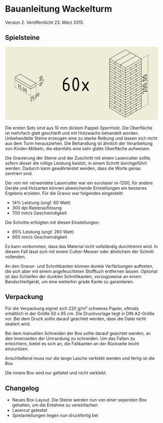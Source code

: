 Bauanleitung Wackelturm
=======================

Version 2. Veröffentlicht 23. März 2015.

Spielsteine
-----------

![Maße Spielsteine](https://raw.githubusercontent.com/edgar-b/Wackelturm/master/img/parts.jpg)

Die ersten Sets sind aus 10 mm dickem Pappel-Sperrholz. Die Oberfläche ist mehrfach glatt geschleift und mit Holzwachs behandelt worden. Unbehandelte Steine erzeugen eine zu starke Reibung und lassen sich nicht aus dem Turm herausziehen. Die Behandlung ist ähnlich der Verarbeitung von Kinder-Möbeln, die ebenfalls eine sehr glatte Oberfläche aufweisen.

Die Gravierung der Steine und der Zuschnitt mit einem Lasercutter sollte, sofern dieser die nötige Leistung besitzt, in einem Schritt durchgeführt werden. Dadurch kann gewährleistet werden, dass die Worte genau zentriert sind.

Der von mir verwendete Lasercutter war ein eurolaser m-1200, für andere Geräte und Holzarten können abweichende Einstellungen ein besseres Ergebnis erzielen. Für die Gravur war folgendes eingestellt:
- 14% Leistung (ungf. 60 Watt)
- 300 dpi Rasterauflösung
- 700 mm/s Geschwindigkeit

Die Schnitte erfolgten mit diesen Einstellungen:
- 65% Leistung (ungf. 260 Watt)
- 600 mm/s Geschwindigkeit

Es kann vorkommen, dass das Material nicht vollständig durchtrennt wird. In diesem Fall lässt sich mit einem Cutter-Messer oder ähnlichem der Schnitt vollenden.

An den Gravur- und Schnittkanten können dunkle Verfärbungen auftreten, die sich aber mit einem angefeuchteten Stofftuch entfernen lassen. Optional ist das Schleifen der dunklen Schnittkanten, vorzugsweise an einem Bandschleifgerät, um eine weiterhin grade Kante zu garantieren.

Verpackung
----------

Für die Verpackung eignet sich 220 g/m² schweres Papier, oftmals erhältlich in der Größe 50 x 65 cm. Die Druckvorlage liegt in DIN A2-Größe vor. Bei dem Druck sollte darauf geachtet werden, dass die Datei nicht skaliert wird.

Bei dem manuellen Schneiden der Box sollte darauf geachtet werden, an den Innenseiten der Umrandung zu schneiden. Um das Falten zu erleichtern, bietet es sich an, die Faltkanten an der Rückseite leicht einzuritzen.

Anschließend muss nur die lange Lasche verklebt werden und fertig ist die Box.

Die innere Box wird nur gefaltet und nicht verklebt.

Changelog
---------

- Neues Box-Layout. Die Steine werden nun von einer seperaten Box gehalten, um die Entahme zu vereinfachen
- Lasercut getestet
- Spielanleitungen liegen nun druckfertig bei
